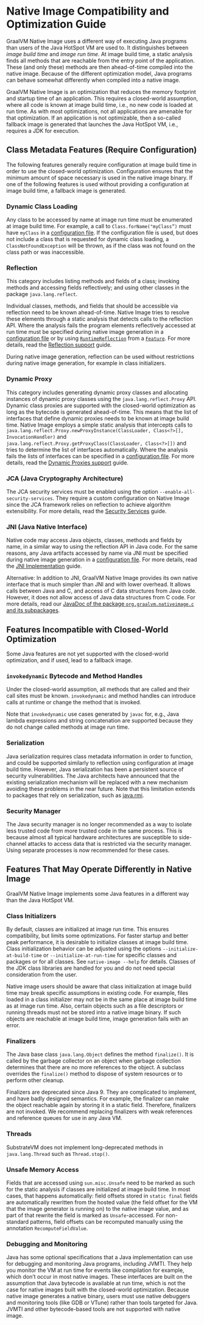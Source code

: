 # Native Image Compatibility and Optimization Guide

GraalVM Native Image uses a different way of executing Java programs than users of the Java HotSpot VM are used to.
It distinguishes between *image build time* and *image run time*.
At image build time, a static analysis finds all methods that are reachable from the entry point of the application.
These (and only these) methods are then ahead-of-time compiled into the native image.
Because of the different optimization model, Java programs can behave somewhat differently when compiled into a native image.

GraalVM Native Image is an optimization that reduces the memory footprint and startup time of an application.
This requires a closed-world assumption, where all code is known at image build time, i.e., no new code is loaded at run time.
As with most optimizations, not all applications are amenable for that optimization.
If an application is not optimizable, then a so-called fallback image is generated that launches the Java HotSpot VM, i.e., requires a JDK for execution.


## Class Metadata Features (Require Configuration)

The following features generally require configuration at image build time in order to use the closed-world optimization.
Configuration ensures that the minimum amount of space necessary is used in the native image binary.
If one of the following features is used without providing a configuration at image build time, a fallback image is generated.

### Dynamic Class Loading
Any class to be accessed by name at image run time must be enumerated at image build time.
For example, a call to `Class.forName("myClass”)` must have `myClass` in a [configuration file](Configuration.md).
If the configuration file is used, but does not include a class that is requested for dynamic class loading, a `ClassNotFoundException` will be thrown, as if the class was not found on the class path or was inaccessible.

### Reflection
This category includes listing methods and fields of a class; invoking methods and accessing fields reflectively; and using other classes in the package `java.lang.reflect`.

Individual classes, methods, and fields that should be accessible via reflection need to be known ahead-of-time.
Native Image tries to resolve these elements through a static analysis that detects calls to the reflection API.
Where the analysis fails the program elements reflectively accessed at run time must be specified during native image generation in a [configuration file](Configuration.md) or by using [`RuntimeReflection`](http://www.graalvm.org/sdk/javadoc/org/graalvm/nativeimage/hosted/RuntimeReflection.html) from a [`Feature`](http://www.graalvm.org/sdk/javadoc/org/graalvm/nativeimage/hosted/Feature.html).
For more details, read the [Reflection support](Reflection.md) guide.

During native image generation, reflection can be used without restrictions during native image generation, for example in class initializers.

### Dynamic Proxy
This category includes generating dynamic proxy classes and allocating instances of dynamic proxy classes using the `java.lang.reflect.Proxy` API.
Dynamic class proxies are supported with the closed-world optimization as long as the bytecode is generated ahead-of-time.
This means that the list of interfaces that define dynamic proxies needs to be known at image build time.
Native Image employs a simple static analysis that intercepts calls to `java.lang.reflect.Proxy.newProxyInstance(ClassLoader, Class<?>[], InvocationHandler)` and `java.lang.reflect.Proxy.getProxyClass(ClassLoader, Class<?>[])` and tries to determine the list of interfaces automatically.
Where the analysis fails the lists of interfaces can be specified in a [configuration file](Configuration.md).
For more details, read the [Dynamic Proxies support](DynamicProxy.md) guide.

### JCA (Java Cryptography Architecture)
The JCA security services must be enabled using the option `--enable-all-security-services`.
They require a custom configuration on Native Image since the JCA framework relies on reflection to achieve algorithm extensibility. For more details, read the [Security Services](JCASecurityServices.md) guide.

### JNI (Java Native Interface)
Native code may access Java objects, classes, methods and fields by name, in a similar way to using the reflection API in Java code.
For the same reasons, any Java artifacts accessed by name via JNI must be specified during native image generation in a [configuration file](Configuration.md). For more details, read the [JNI Implementation](JNI.md) guide.

Alternative: In addition to JNI, GraalVM Native Image provides its own native interface that is much simpler than JNI and with lower overhead.
It allows calls between Java and C, and access of C data structures from Java code.
However, it does not allow access of Java data structures from C code.
For more details, read our [JavaDoc of the package `org.graalvm.nativeimage.c` and its subpackages](http://www.graalvm.org/sdk/javadoc/).


## Features Incompatible with Closed-World Optimization

Some Java features are not yet supported with the closed-world optimization, and if used, lead to a fallback image.

### `invokedynamic` Bytecode and Method Handles
Under the closed-world assumption, all methods that are called and their call sites must be known.
`invokedynamic` and method handles can introduce calls at runtime or change the method that is invoked.

Note that `invokedynamic` use cases generated by `javac` for, e.g., Java lambda expressions and string concatenation are supported because they do not change called methods at image run time.

### Serialization
Java serialization requires class metadata information in order to function, and could be supported similarly to reflection using configuration at image build time.
However, Java serialization has been a persistent source of security vulnerabilities.
The Java architects have announced that the existing serialization mechanism will be replaced with a new mechanism avoiding these problems in the near future.
Note that this limitation extends to packages that rely on serialization, such as [java.rmi](https://docs.oracle.com/javase/8/docs/technotes/guides/rmi).

### Security Manager
The Java security manager is no longer recommended as a way to isolate less trusted code from more trusted code in the same process.
This is because almost all typical hardware architectures are susceptible to side-channel attacks to access data that is restricted via the security manager.
Using separate processes is now recommended for these cases.


## Features That May Operate Differently in Native Image

GraalVM Native Image implements some Java features in a different way than the Java HotSpot VM.

### Class Initializers
By default, classes are initialized at image run time.
This ensures compatibility, but limits some optimizations.
For faster startup and better peak performance, it is desirable to initialize classes at image build time.
Class initialization behavior can be adjusted using the options `--initialize-at-build-time` or `--initialize-at-run-time` for specific classes and packages or for all classes.
See `native-image --help` for details.
Classes of the JDK class libraries are handled for you and do not need special consideration from the user.

Native image users should be aware that class initialization at image build time may break specific assumptions in existing code.
For example, files loaded in a class initializer may not be in the same place at image build time as at image run time.
Also, certain objects such as a file descriptors or running threads must not be stored into a native image binary.
If such objects are reachable at image build time, image generation fails with an error.

### Finalizers
The Java base class `java.lang.Object` defines the method `finalize()`.
It is called by the garbage collector on an object when garbage collection determines that there are no more references to the object.
A subclass overrides the `finalize()` method to dispose of system resources or to perform other cleanup.

Finalizers are deprecated since Java 9.
They are complicated to implement, and have badly designed semantics.
For example, the finalizer can make the object reachable again by storing it in a static field.
Therefore, finalizers are not invoked.
We recommend replacing finalizers with weak references and reference queues for use in any Java VM.

### Threads
SubstrateVM does not implement long-deprecated methods in `java.lang.Thread` such as `Thread.stop()`.

### Unsafe Memory Access
Fields that are accessed using `sun.misc.Unsafe` need to be marked as such for the static analysis if classes are initialized at image build time.
In most cases, that happens automatically: field offsets stored in `static final` fields are automatically rewritten from the hosted value (the field offset for the VM that the image generator is running on) to the native image value, and as part of that rewrite the field is marked as `Unsafe`-accessed.
For non-standard patterns, field offsets can be recomputed manually using the annotation `RecomputeFieldValue`.


### Debugging and Monitoring
Java has some optional specifications that a Java implementation can use for debugging and monitoring Java programs, including JVMTI.
They help you monitor the VM at run time for events like compilation for example, which don’t occur in most native images.
These interfaces are built on the assumption that Java bytecode is available at run time, which is not the case for native images built with the closed-world optimization.
Because native image generates a native binary, users must use native debuggers and monitoring tools (like GDB or VTune) rather than tools targeted for Java.
JVMTI and other bytecode-based tools are not supported with native image.
